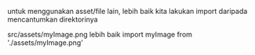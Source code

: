 untuk menggunakan asset/file lain, lebih baik kita lakukan import daripada mencantumkan direktorinya

src/assets/myImage.png
lebih baik
import myImage from './assets/myImage.png'